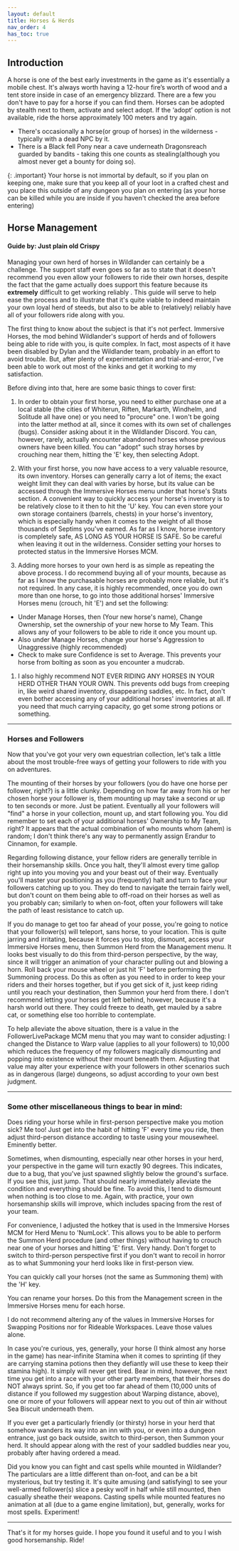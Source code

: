 ```yaml
---
layout: default
title: Horses & Herds
nav_order: 4
has_toc: true
---
```


## Introduction

A horse is one of the best early investments in the game as it's essentially a mobile chest. It's always worth having a 12-hour fire’s worth of wood and a tent store inside in case of an emergency blizzard. There are a few you don't have to pay for a horse if you can find them. Horses can be adopted by stealth next to them, activate and select adopt. If the ‘adopt’ option is not available, ride the horse approximately 100 meters and try again. 

* There's occasionally a horse(or group of horses) in the wilderness - typically with a dead NPC by it. 
* There is a Black fell Pony near a cave underneath Dragonsreach guarded by bandits - taking this one counts as stealing(although you almost never get a bounty for doing so).


{: .important}
Your horse is not immortal by default, so if you plan on keeping one, make sure that you keep all of your loot in a crafted chest and you place this outside of any dungeon you plan on entering (as your horse can be killed while you are inside if you haven't checked the area before entering)

## Horse Management

#### Guide by: Just plain old Crispy

Managing your own herd of horses in Wildlander can certainly be a challenge.  The support staff even goes so far as to state that it doesn't recommend you even allow your followers to ride their own horses, despite the fact that the game actually does support this feature because its **extremely** difficult to get working reliably .  This guide will serve to help ease the process and to illustrate that it's quite viable to indeed maintain your own loyal herd of steeds, but also to be able to (relatively) reliably have all of your followers ride along with you.

The first thing to know about the subject is that it's not perfect.  Immersive Horses, the mod behind Wildlander's support of herds and of followers being able to ride with you, is quite complex.  In fact, most aspects of it have been disabled by Dylan and the Wildlander team, probably in an effort to avoid trouble.  But, after plenty of experimentation and trial-and-error, I've been able to work out most of the kinks and get it working to my satisfaction.

Before diving into that, here are some basic things to cover first:

1. In order to obtain your first horse, you need to either purchase one at a local stable (the cities of Whiterun, Riften, Markarth, Windhelm, and Solitude all have one) or you need to "procure" one.  I won't be going into the latter method at all, since it comes with its own set of challenges (bugs).  Consider asking about it in the Wildlander Discord.  You can, however, rarely, actually encounter abandoned horses whose previous owners have been killed.  You can "adopt" such stray horses by crouching near them, hitting the 'E' key, then selecting Adopt.

1. With your first horse, you now have access to a very valuable resource, its own inventory.  Horses can generally carry a lot of items; the exact weight limit they can deal with varies by horse, but its value can be accessed through the Immersive Horses menu under that horse's Stats section.  A convenient way to quickly access your horse's inventory is to be relatively close to it then to hit the 'U' key.  You can even store your own storage containers (barrels, chests) in your horse's inventory, which is especially handy when it comes to the weight of all those thousands of Septims you've earned.  As far as I know, horse inventory is completely safe, AS LONG AS YOUR HORSE IS SAFE.  So be careful when leaving it out in the wilderness.  Consider setting your horses to protected status in the Immersive Horses MCM.

1.  Adding more horses to your own herd is as simple as repeating the above process.  I do recommend buying all of your mounts, because as far as I know the purchasable horses are probably more reliable, but it's not required.  In any case, it is highly recommended, once you do own more than one horse, to go into those additional horses' Immersive Horses menu (crouch, hit 'E') and set the following:
* Under Manage Horses, then (Your new horse's name), Change Ownership, 			set the ownership of your new horse to My Team.  This allows any of your 			followers to be able to ride it once you mount up.
* Also under Manage Horses, change your horse's Aggression to Unaggressive 			(highly recommended)
* Check to make sure Confidence is set to Average.  This prevents your horse 			from bolting as soon as you encounter a mudcrab.

1. I also highly recommend NOT EVER RIDING ANY HORSES IN YOUR HERD OTHER THAN YOUR OWN.  This prevents odd bugs from creeping in, like weird shared inventory, disappearing saddles, etc.  In fact, don't even bother accessing any of your additional horses' inventories at all.  If you need that much carrying capacity, go get some strong potions or something.

---

### Horses and Followers

Now that you've got your very own equestrian collection, let's talk a little about the most trouble-free ways of getting your followers to ride with you on adventures.

The mounting of their horses by your followers (you do have one horse per follower, right?) is a little clunky.  Depending on how far away from his or her chosen horse your follower is, them mounting up may take a second or up to ten seconds or more.  Just be patient.  Eventually all your followers will "find" a horse in your collection, mount up, and start following you.  You did remember to set each of your additional horses' Ownership to My Team, right?  It appears that the actual combination of who mounts whom (ahem) is random; I don't think there's any way to permanently assign Erandur to Cinnamon, for example.

Regarding following distance, your fellow riders are generally terrible in their horsemanship skills.  Once you halt, they'll almost every time gallop right up into you moving you and your beast out of their way.  Eventually you'll master your positioning as you (frequently) halt and turn to face your followers catching up to you.  They do tend to navigate the terrain fairly well, but don't count on them being able to off-road on their horses as well as you probably can; similarly to when on-foot, often your followers will take the path of least resistance to catch up.

If you do manage to get too far ahead of your posse, you're going to notice that your follower(s) will teleport, sans horse, to your location.  This is quite jarring and irritating, because it forces you to stop, dismount, access your Immersive Horses menu, then Summon Herd from the Management menu.  It looks best visually to do this from third-person perspective, by the way, since it will trigger an animation of your character pulling out and blowing a horn.  Roll back your mouse wheel or just hit 'F' before performing the Summoning process.  Do this as often as you need to in order to keep your riders and their horses together, but if you get sick of it, just keep riding until you reach your destination, then Summon your herd from there.  I don't recommend letting your horses get left behind, however, because it's a harsh world out there.  They could freeze to death, get mauled by a sabre cat, or something else too horrible to contemplate.

To help alleviate the above situation, there is a value in the FollowerLivePackage MCM menu that you may want to consider adjusting:  I changed the Distance to Warp value (applies to all your followers) to 10,000 which reduces the frequency of my followers magically dismounting and popping into existence without their mount beneath them.  Adjusting that value may alter your experience with your followers in other scenarios such as in dangerous (large) dungeons, so adjust according to your own best judgment.

---

### Some other miscellaneous things to bear in mind:

Does riding your horse while in first-person perspective make you motion sick?  Me too!  Just get into the habit of hitting 'F' every time you ride, then adjust third-person distance according to taste using your mousewheel.  Eminently better.

Sometimes, when dismounting, especially near other horses in your herd, your perspective in the game will turn exactly 90 degrees.  This indicates, due to a bug, that you've just spawned slightly below the ground's surface.  If you see this, just jump.  That should nearly immediately alleviate the condition and everything should be fine.  To avoid this, I tend to dismount when nothing is too close to me.  Again, with practice, your own horsemanship skills will improve, which includes spacing from the rest of your team.

For convenience, I adjusted the hotkey that is used in the Immersive Horses MCM for Herd Menu to 'NumLock'.  This allows you to be able to perform the Summon Herd procedure (and other things) without having to crouch near one of your horses and hitting 'E' first.  Very handy.  Don't forget to switch to third-person perspective first if you don't want to recoil in horror as to what Summoning your herd looks like in first-person view.

You can quickly call your horses (not the same as Summoning them) with the 'H' key.

You can rename your horses.  Do this from the Management screen in the Immersive Horses menu for each horse.

I do not recommend altering any of the values in Immersive Horses for Swapping Positions nor for Rideable Workspaces.  Leave those values alone.

In case you're curious, yes, generally, your horse (I think almost any horse in the game) has near-infinite Stamina when it comes to sprinting (if they are carrying stamina potions then they defiantly will use these to keep their stamina high). It simply will never get tired.  Bear in mind, however, the next time you get into a race with your other party members, that their horses do NOT always sprint.  So, if you get too far ahead of them (10,000 units of distance if you followed my suggestion about Warping distance, above), one or more of your followers will appear next to you out of thin air without Sea Biscuit underneath them.

If you ever get a particularly friendly (or thirsty) horse in your herd that somehow wanders its way into an inn with you, or even into a dungeon entrance, just go back outside, switch to third-person, then Summon your herd.  It should appear along with the rest of your saddled buddies near you, probably after having ordered a mead.

Did you know you can fight and cast spells while mounted in Wildlander?  The particulars are a little different than on-foot, and can be a bit mysterious, but try testing it.  It's quite amusing (and satisfying) to see your well-armed follower(s) slice a pesky wolf in half while still mounted, then casually sheathe their weapons.  Casting spells while mounted features no animation at all (due to a game engine limitation), but, generally, works for most spells.  Experiment!

---

That's it for my horses guide.  I hope you found it useful and to you I wish good horsemanship.  Ride!

